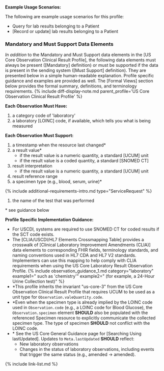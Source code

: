 
**Example Usage Scenarios:**

The following are example usage scenarios for this profile:

-   Query for lab results belonging to a Patient
-  [Record or update] lab results belonging to a Patient

### Mandatory and Must Support Data Elements

*In addition* to the Mandatory and Must Support data elements in the [US Core Observation Clinical Result Profile], the following data elements must always be present ([Mandatory] definition) or must be supported if the data is present in the sending system ([Must Support] definition). They are presented below in a simple human-readable explanation. Profile specific guidance and examples are provided as well. The [Formal Views]  section below provides the formal summary, definitions, and terminology requirements. {% include diff-display-note.md parent_profile='US Core Observation Clinical Result Profile' %}

**Each Observation Must Have:**

1.   a category code of 'laboratory'
2.   a laboratory [LOINC] code, if available, which tells you what is being measured

**Each Observation Must Support:**

1. a timestamp when the resource last changed*
2. a result value*
   - if the result value is a numeric quantity, a standard [UCUM] unit
   - if the result value is a coded quantity, a standard [SNOMED CT]
3. result interpretation
   -  if the result value is a numeric quantity, a standard [UCUM] unit
4. result reference range
5. a specimen type (e.g., blood, serum, urine)*

{% include additional-requirements-intro.md type="ServiceRequest" %}

1. <span class="bg-success" markdown="1">the name of the test that was performed</span><!-- new-content -->

\* see guidance below

**Profile Specific Implementation Guidance:**

- For USCDI, systems are required to use SNOMED CT for coded results if the SCT code exists.
- <span class="bg-success" markdown="1">The [CLIA/USCDI/HL7 Elements Crossmapping Table] provides a crosswalk of [Clinical Laboratory Improvement Amendments (CLIA)] data elements to corresponding FHIR fields, terminology standards, and naming conventions used in HL7 CDA and HL7 V2 standards. Implementers can use this mapping to help comply with CLIA requirements when using the US Core Laboratory Result Observation Profile.</span><!-- new-content -->
{% include observation_guidance_1.md category="laboratory" example1=" such as 'chemistry'" example2=" (for example, a 24-Hour Urine Collection test)" %}
- \*This profile inherits the invariant "us-core-3" from the US Core Observation Clinical Result Profile that requires UCUM to be used as a unit type for `Observation.valeQuantity.code`.
-  <span class="bg-success" markdown="1">*Even when the specimen type is already implied by the LOINC code used in `Observation.code` (e.g., a LOINC code for Blood Glucose), the `Observation.specimen` element **SHOULD** also be populated with the referenced Specimen resource to explicitly communicate the collected specimen type. The type of specimen **SHOULD** not conflict with the LOINC code. </span><!-- new-content -->
- \* See the US Core General Guidance page for [Searching Using lastUpdated]. Updates to `Meta.lastUpdated` **SHOULD** reflect:
  - New laboratory observations
  - Changes in the status of laboratory observations, including events that trigger the same status (e.g., amended → amended).


{% include link-list.md %}
